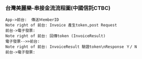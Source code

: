 ### 台灣美麗樂-串接金流流程圖(中國信託CTBC)
                    
```seq
App->前台:  傳送ＭemberID 
Note right of 前台: Invoice 產生token,post Request
前台->電子發票:  
Note right of 前台: 回傳token (InvoiceResult)
電子發票-->>前台: 
Note right of 前台: InvoiceResult 驗證token\nResponse Ｙ/ N
前台->電子發票:  
```